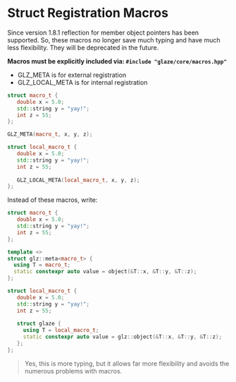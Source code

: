 # Struct Registration Macros

Since version 1.8.1 reflection for member object pointers has been supported. So, these macros no longer save much typing and have much less flexibility. They will be deprecated in the future.

**Macros must be explicitly included via: `#include "glaze/core/macros.hpp"`**

- GLZ_META is for external registration
- GLZ_LOCAL_META is for internal registration

```c++
struct macro_t {
   double x = 5.0;
   std::string y = "yay!";
   int z = 55;
};

GLZ_META(macro_t, x, y, z);

struct local_macro_t {
   double x = 5.0;
   std::string y = "yay!";
   int z = 55;
   
   GLZ_LOCAL_META(local_macro_t, x, y, z);
};
```

Instead of these macros, write:

```c++
struct macro_t {
   double x = 5.0;
   std::string y = "yay!";
   int z = 55;
};

template <>
struct glz::meta<macro_t> {
  using T = macro_t;
  static constexpr auto value = object(&T::x, &T::y, &T::z);
};

struct local_macro_t {
   double x = 5.0;
   std::string y = "yay!";
   int z = 55;
   
   struct glaze {
     using T = local_macro_t;
     static constexpr auto value = glz::object(&T::x, &T::y, &T::z);
   };
};
```

> Yes, this is more typing, but it allows far more flexibility and avoids the numerous problems with macros.
